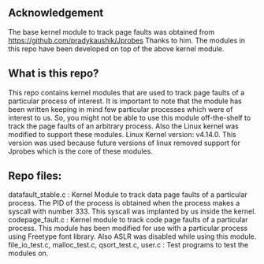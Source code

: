 Acknowledgement
----------------
The base kernel module to track page faults was obtained from 
https://github.com/pradykaushik/Jprobes
Thanks to him.
The modules in this repo have been developed on top of the above kernel module.

What is this repo?
------------------
This repo contains kernel modules that are used to track page faults of a particular process of interest. It is important to note that the module has been written keeping in mind few particular processes which were of interest to us. So, you might not be able to use this module off-the-shelf to track the page faults of an arbitrary process. Also the Linux kernel was modified to support these modules.
Linux Kernel version: v4.14.0. This version was used because future versions of linux removed support for Jprobes which is the core of these modules.

Repo files:
-----------
datafault_stable.c : Kernel Module to track data page faults of a particular process. The PID of the process is obtained when the process makes a syscall with number 333. This syscall was implanted by us inside the kernel.
codepage_fault.c : Kernel module to track code page faults of a particular process. This module has been modified for use with a particular process using Freetype font library. Also ASLR was disabled while using this module.
file_io_test.c, malloc_test.c, qsort_test.c, user.c : Test programs to test the modules on.

